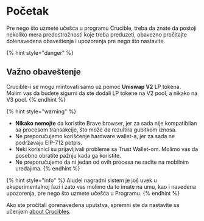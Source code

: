 # Početak

Pre nego što uzmete učešća u programu Crucible, treba da znate da postoji nekoliko mera predostrožnosti koje treba preduzeti, obavezno pročitajte dolenavedena obaveštenja i upozorenja pre nego što nastavite.

{% hint style="danger" %}
## **Važno obaveštenje**

Crucible-i se mogu mintovati samo uz pomoć **Uniswap V2** LP tokena.  
Molim vas da budete sigurni da ste dodali LP tokene na V2 pool, a nikako na V3 pool.
{% endhint %}

{% hint style="warning" %}
* **Nikako nemojte** da koristite  Brave browser, jer za sada nije kompatibilan sa procesom transakcije, što može da rezultira gubitkom iznosa.
* Ne preporučujemo korišćenje hardware wallet-a, jer za sada ne podržavaju EIP-712 potpis.
* Neki korisnici su prijavljivali probleme sa Trust Wallet-om. Molimo vas da posebno obratite pažnju kada ga koristite.
* Ne preporučujemo da ni jedan od ovih procesa ne radite na mobilnim uređajima.
{% endhint %}

{% hint style="info" %}
Aludel nagradni sistem je još uvek u eksperimentalnoj fazi i zato vas molimo da to imate na umu, kao i navedena upozorenja, pre nego što uzmete učešća u Programu.
{% endhint %}

Ako ste pročitali gorenavedena uputstva, spremni ste da nastavite sa učenjem [about Crucibles](teach-me-about-crucibles.md).

